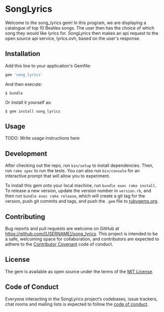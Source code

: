 # SongLyrics

Welcome to the song_lyrics gem! In this program, we are displaying a catalogue of top 10 Beatles songs. The user then has the choice of which song they would like lyrics for. SongLyrics then makes an api request to the open source api service, lyrics.ovh, based on the user's response. 

## Installation

Add this line to your application's Gemfile:

```ruby
gem 'song_lyrics'
```

And then execute:

    $ bundle

Or install it yourself as:

    $ gem install song_lyrics

## Usage

TODO: Write usage instructions here

## Development

After checking out the repo, run `bin/setup` to install dependencies. Then, run `rake spec` to run the tests. You can also run `bin/console` for an interactive prompt that will allow you to experiment.

To install this gem onto your local machine, run `bundle exec rake install`. To release a new version, update the version number in `version.rb`, and then run `bundle exec rake release`, which will create a git tag for the version, push git commits and tags, and push the `.gem` file to [rubygems.org](https://rubygems.org).

## Contributing

Bug reports and pull requests are welcome on GitHub at https://github.com/[USERNAME]/song_lyrics. This project is intended to be a safe, welcoming space for collaboration, and contributors are expected to adhere to the [Contributor Covenant](http://contributor-covenant.org) code of conduct.

## License

The gem is available as open source under the terms of the [MIT License](https://opensource.org/licenses/MIT).

## Code of Conduct

Everyone interacting in the SongLyrics project’s codebases, issue trackers, chat rooms and mailing lists is expected to follow the [code of conduct](https://github.com/[USERNAME]/song_lyrics/blob/master/CODE_OF_CONDUCT.md).
